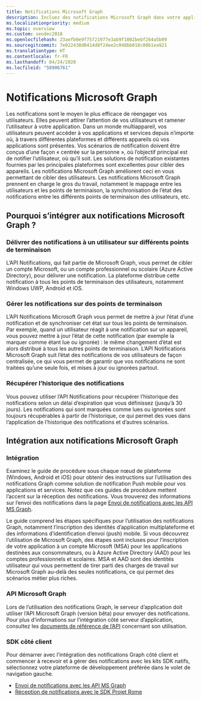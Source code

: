 ```yaml
---
title: Notifications Microsoft Graph
description: Incluez des notifications Microsoft Graph dans votre application pour réengager les utilisateurs d’une façon centrée sur la personne.
ms.localizationpriority: medium
ms.topic: overview
ms.custom: seodec2018
ms.openlocfilehash: 23aefb0e9f75721977e3ab9f1002bebf264a5b09
ms.sourcegitcommit: 7e022438d0414d8f24ee2c048bb018c80b1ea921
ms.translationtype: HT
ms.contentlocale: fr-FR
ms.lasthandoff: 04/24/2020
ms.locfileid: "58906761"
---
```

# <a name="microsoft-graph-notifications"></a>Notifications Microsoft Graph
Les notifications sont le moyen le plus efficace de réengager vos utilisateurs. Elles peuvent attirer l’attention de vos utilisateurs et ramener l’utilisateur à votre application. Dans un monde multiappareil, vos utilisateurs peuvent accéder à vos applications et services depuis n’importe où, à travers différentes plateformes et différents appareils où vos applications sont présentes.
Vos scénarios de notification doivent être conçus d’une façon « centrée sur la personne », où l’objectif principal est de notifier l’utilisateur, où qu’il soit. Les solutions de notification existantes fournies par les principales plateformes sont excellentes pour cibler des appareils. Les notifications Microsoft Graph améliorent ceci en vous permettant de cibler des utilisateurs. Les notifications Microsoft Graph prennent en charge le gros du travail, notamment le mappage entre les utilisateurs et les points de terminaison, la synchronisation de l’état des notifications entre les différents points de terminaison des utilisateurs, etc.

## <a name="why-integrate-with-microsoft-graph-notifications"></a>Pourquoi s’intégrer aux notifications Microsoft Graph ?

### <a name="deliver-notifications-to-a-user-across-different-endpoints"></a>Délivrer des notifications à un utilisateur sur différents points de terminaison
L’API Notifications, qui fait partie de Microsoft Graph, vous permet de cibler un compte Microsoft, ou un compte professionnel ou scolaire (Azure Active Directory), pour délivrer une notification. La plateforme distribue cette notification à tous les points de terminaison des utilisateurs, notamment Windows UWP, Android et iOS.

### <a name="manage-notifications-across-endpoints"></a>Gérer les notifications sur des points de terminaison
L’API Notifications Microsoft Graph vous permet de mettre à jour l’état d’une notification et de synchroniser cet état sur tous les points de terminaison. Par exemple, quand un utilisateur réagit à une notification sur un appareil, vous pouvez mettre à jour l’état de cette notification (par exemple la marquer comme étant lue ou ignorée) : le même changement d’état est alors distribué à tous les autres points de terminaison. L’API Notifications Microsoft Graph suit l’état des notifications de vos utilisateurs de façon centralisée, ce qui vous permet de garantir que vos notifications ne sont traitées qu’une seule fois, et mises à jour ou ignorées partout.

### <a name="retrieve-notification-history"></a>Récupérer l’historique des notifications
Vous pouvez utiliser l’API Notifications pour récupérer l’historique des notifications selon un délai d’expiration que vous définissez (jusqu’à 30 jours). Les notifications qui sont marquées comme lues ou ignorées sont toujours récupérables à partir de l’historique, ce qui permet des vues dans l’application de l’historique des notifications et d’autres scénarios.

## <a name="integrating-with-microsoft-graph-notifications"></a>Intégration aux notifications Microsoft Graph

### <a name="onboarding"></a>Intégration
Examinez le guide de procédure sous chaque nœud de plateforme (Windows, Android et iOS) pour obtenir des instructions sur l’utilisation des notifications Graph comme solution de notification Push mobile pour vos applications et services. Notez que ces guides de procédure mettent l’accent sur la réception des notifications. Vous trouverez des informations sur l’envoi des notifications dans la page [Envoi de notifications avec les API MS Graph](sending-notifications.md).

Le guide comprend les étapes spécifiques pour l’utilisation des notifications Graph, notamment l’inscription des identités d’application multiplateforme et des informations d’identification d’envoi (push) mobile. Si vous découvrez l’utilisation de Microsoft Graph, des étapes sont incluses pour l’inscription de votre application à un compte Microsoft (MSA) pour les applications destinées aux consommateurs, ou à Azure Active Directory (AAD) pour les comptes professionnels et scolaires. MSA et AAD sont des identités utilisateur qui vous permettent de tirer parti des charges de travail sur Microsoft Graph au-delà des seules notifications, ce qui permet des scénarios métier plus riches. 

### <a name="microsoft-graph-apis"></a>API Microsoft Graph
Lors de l’utilisation des notifications Graph, le serveur d’application doit utiliser l’API Microsoft Graph (version bêta) pour envoyer des notifications. Pour plus d’informations sur l’intégration côté serveur d’application, consultez les [documents de référence de l’API](https://developer.microsoft.com/graph/docs/api-reference/beta/resources/notifications-api-overview) concernant son utilisation. 

### <a name="client-side-sdk"></a>SDK côté client
Pour démarrer avec l’intégration des notifications Graph côté client et commencer à recevoir et à gérer des notifications avec les kits SDK natifs, sélectionnez votre plateforme de développement préférée dans le volet de navigation gauche. 

* [Envoi de notifications avec les API MS Graph](sending-notifications.md)
* [Réception de notifications avec le SDK Projet Rome](receiving-notifications.md)
